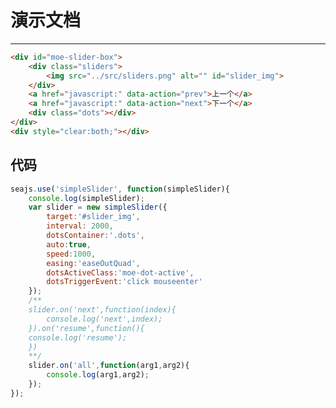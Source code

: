 # 演示文档

---

<style> 
.sliders {
        width:224px;
        height:375px;
        overflow:hidden;
        position:relative;
    }
    #slider_img {
        position:absolute;
        top:0;
        left:0;
        /* -webkit-transition:left 200ms ease-in;*/
    }
    .slider_dots li {
        float:left;
        list-style:none;
        margin-right:3px;
    }
    .dot {
        display:block;
        width:10px;
        height:10px;
        border-radius:5px;
        background:red;
        cursor:pointer;
    }
    </style>

````html
<div id="moe-slider-box">
    <div class="sliders">
        <img src="../src/sliders.png" alt="" id="slider_img">
    </div>
    <a href="javascript:" data-action="prev">上一个</a>
    <a href="javascript:" data-action="next">下一个</a>
    <div class="dots"></div>
</div>
<div style="clear:both;"></div>
````

## 代码 
````javascript
seajs.use('simpleSlider', function(simpleSlider){
    console.log(simpleSlider);
    var slider = new simpleSlider({
        target:'#slider_img',
        interval: 2000,
        dotsContainer:'.dots',
        auto:true,
        speed:1000,
        easing:'easeOutQuad',
        dotsActiveClass:'moe-dot-active',
        dotsTriggerEvent:'click mouseenter'
    });
    /**
    slider.on('next',function(index){
        console.log('next',index);
    }).on('resume',function(){
    console.log('resume');
    })
    **/
    slider.on('all',function(arg1,arg2){
        console.log(arg1,arg2);
    });
});
````
